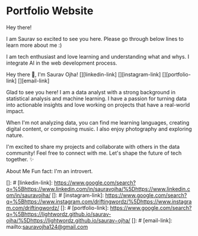 # Portfolio Website

Hey there!

I am Saurav so excited to see you here. Please go through below lines to learn more about me :)

I am tech enthusiast and love learning and understanding what and whys.
I integrate AI in the web development process.

Hey there 👋, I'm Saurav Ojha!
[][linkedin-link] [][instagram-link] [][portfolio-link] [][email-link]

Glad to see you here!
I am a data analyst with a strong background in statistical analysis and machine learning. I have a passion for turning data into actionable insights and love working on projects that have a real-world impact.

When I'm not analyzing data, you can find me learning languages, creating digital content, or composing music. I also enjoy photography and exploring nature.

I'm excited to share my projects and collaborate with others in the data community! Feel free to connect with me. Let's shape the future of tech together. ✨

About Me
Fun fact: I'm an introvert.

<!-- Badges and Links -->

[]: #
[linkedin-link]: https://www.google.com/search?q=%5Bhttps://www.linkedin.com/in/sauravojha/%5Dhttps://www.linkedin.com/in/sauravojha/
[]: #
[instagram-link]: https://www.google.com/search?q=%5Bhttps://www.instagram.com/driftingwordz/%5Dhttps://www.instagram.com/driftingwordz/
[]: #
[portfolio-link]: https://www.google.com/search?q=%5Bhttps://lightwordz.github.io/saurav-ojha/%5Dhttps://lightwordz.github.io/saurav−ojha/
[]: #
[email-link]: mailto:sauravojha124@gmail.com
